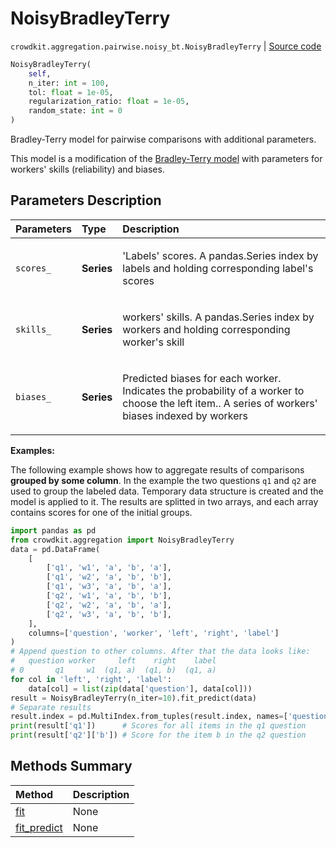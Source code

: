 # NoisyBradleyTerry
`crowdkit.aggregation.pairwise.noisy_bt.NoisyBradleyTerry` | [Source code](https://github.com/Toloka/crowd-kit/blob/v1.2.0/crowdkit/aggregation/pairwise/noisy_bt.py#L16)

```python
NoisyBradleyTerry(
    self,
    n_iter: int = 100,
    tol: float = 1e-05,
    regularization_ratio: float = 1e-05,
    random_state: int = 0
)
```

Bradley-Terry model for pairwise comparisons with additional parameters.


This model is a modification of the [Bradley-Terry model](crowdkit.aggregation.pairwise.bradley_terry.BradleyTerry.md)
with parameters for workers' skills (reliability) and biases.

## Parameters Description

| Parameters | Type | Description |
| :----------| :----| :-----------|
`scores_`|**Series**|<p>&#x27;Labels&#x27; scores. A pandas.Series index by labels and holding corresponding label&#x27;s scores</p>
`skills_`|**Series**|<p>workers&#x27; skills. A pandas.Series index by workers and holding corresponding worker&#x27;s skill</p>
`biases_`|**Series**|<p>Predicted biases for each worker. Indicates the probability of a worker to choose the left item.. A series of workers&#x27; biases indexed by workers</p>

**Examples:**

The following example shows how to aggregate results of comparisons **grouped by some column**.
In the example the two questions `q1` and `q2` are used to group the labeled data.
Temporary data structure is created and the model is applied to it.
The results are splitted in two arrays, and each array contains scores for one of the initial groups.

```python
import pandas as pd
from crowdkit.aggregation import NoisyBradleyTerry
data = pd.DataFrame(
    [
        ['q1', 'w1', 'a', 'b', 'a'],
        ['q1', 'w2', 'a', 'b', 'b'],
        ['q1', 'w3', 'a', 'b', 'a'],
        ['q2', 'w1', 'a', 'b', 'b'],
        ['q2', 'w2', 'a', 'b', 'a'],
        ['q2', 'w3', 'a', 'b', 'b'],
    ],
    columns=['question', 'worker', 'left', 'right', 'label']
)
# Append question to other columns. After that the data looks like:
#   question worker     left    right    label
# 0       q1     w1  (q1, a)  (q1, b)  (q1, a)
for col in 'left', 'right', 'label':
    data[col] = list(zip(data['question'], data[col]))
result = NoisyBradleyTerry(n_iter=10).fit_predict(data)
# Separate results
result.index = pd.MultiIndex.from_tuples(result.index, names=['question', 'label'])
print(result['q1'])      # Scores for all items in the q1 question
print(result['q2']['b']) # Score for the item b in the q2 question
```
## Methods Summary

| Method | Description |
| :------| :-----------|
[fit](crowdkit.aggregation.pairwise.noisy_bt.NoisyBradleyTerry.fit.md)| None
[fit_predict](crowdkit.aggregation.pairwise.noisy_bt.NoisyBradleyTerry.fit_predict.md)| None
